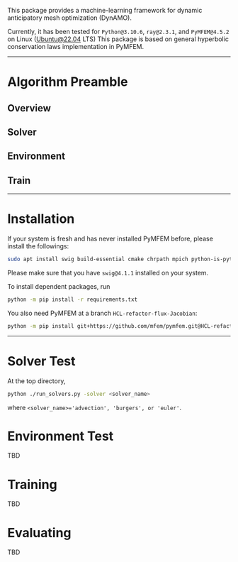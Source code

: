This package provides a machine-learning framework for dynamic anticipatory mesh optimization (DynAMO).

Currently, it has been tested for `Python@3.10.6`, `ray@2.3.1`, and `PyMFEM@4.5.2` on Linux (Ubuntu@22.04 LTS)
This package is based on general hyperbolic conservation laws implementation in PyMFEM.

---

# Algorithm Preamble

## Overview

## Solver

## Environment

## Train

---

# Installation
If your system is fresh and has never installed PyMFEM before, please install the followings:
```bash
sudo apt install swig build-essential cmake chrpath mpich python-is-python3 python3-pip
```
Please make sure that you have `swig@4.1.1` installed on your system.

To install dependent packages, run
```bash
python -m pip install -r requirements.txt
```

You also need PyMFEM at a branch `HCL-refactor-flux-Jacobian`:
```bash
python -m pip install git+https://github.com/mfem/pymfem.git@HCL-refactor-flux-Jacobian
```
<!-- You can also install a parallel version by
```bash
python -m pip install git+https://github.com/mfem/pymfem.git@HCL-refactor-flux-Jacobian --install-option="--with-parallel"
```
Please note that only the solver part is implemented in parallel.
Running `ray[rllib]` with `MPI` is future work. -->

---

# Solver Test

At the top directory,
```bash
python ./run_solvers.py -solver <solver_name>
```
where `<solver_name>='advection', 'burgers', or 'euler'`.

# Environment Test

TBD

# Training

TBD

# Evaluating

TBD